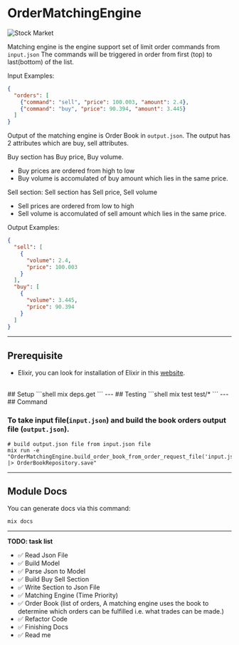 # OrderMatchingEngine
![](https://media.giphy.com/media/FZdvKM9owasj6/giphy.gif "Stock Market")

Matching engine is the engine support set of limit order commands from `input.json` The commands will be triggered in order from first (top) to last(bottom) of the list.

Input Examples:
```json
{
  "orders": [
    {"command": "sell", "price": 100.003, "amount": 2.4},
    {"command": "buy", "price": 90.394, "amount": 3.445}
  ]
}
```
Output of the matching engine is Order Book in `output.json`. The output has 2 attributes which are buy, sell attributes.

Buy section has Buy price, Buy volume.
- Buy prices are ordered from high to low
- Buy volume is accomulated of buy amount which lies in the same price.

Sell section: Sell section has Sell price, Sell volume
- Sell prices are ordered from low to high
- Sell volume is accomulated of sell amount which lies in the same price.

Output Examples:
```json
{
  "sell": [
    {
      "volume": 2.4,
      "price": 100.003
    }
  ],
  "buy": [
    {
      "volume": 3.445,
      "price": 90.394
    }
  ]
}
```
---

## Prerequisite
- Elixir, you can look for installation of Elixir in this [website](https://elixir-lang.org/install.html).
<br>
## Setup
```shell
mix deps.get
```
---
## Testing
```shell
mix test test/*
```
---
## Command

### To take input file(`input.json`) and build the book orders output file (`output.json`).
```shell
# build output.json file from input.json file
mix run -e "OrderMatchingEngine.build_order_book_from_order_request_file('input.json') |> OrderBookRepository.save"
```
---
## Module Docs
You can generate docs via this command:

```shell
mix docs
```
---
**TODO: task list**

- ✅ Read Json File
- ✅ Build Model
- ✅ Parse Json to Model
- ✅ Build Buy Sell Section
- ✅ Write Section to Json File
- ✅ Matching Engine (Time Priority)
- ✅ Order Book (list of orders, A matching engine uses the book to determine which orders can be fulfilled i.e. what trades can be made.)
- ✅ Refactor Code
- ✅ Finishing Docs
- ✅ Read me
